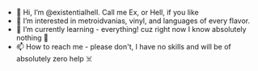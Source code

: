 - 👋 Hi, I’m @existentialhell. Call me Ex, or Hell, if you like
- 👀 I’m interested in metroidvanias, vinyl, and languages of every flavor. 
- 🌱 I’m currently learning - everything! cuz right now I know absolutely nothing 👑
- 📫 How to reach me - please don't, I have no skills and will be of absolutely zero help ☠️

<!---
existentialhell/existentialhell is a ✨ special ✨ repository because its `README.md` (this file) appears on your GitHub profile.
You can click the Preview link to take a look at your changes.
--->
